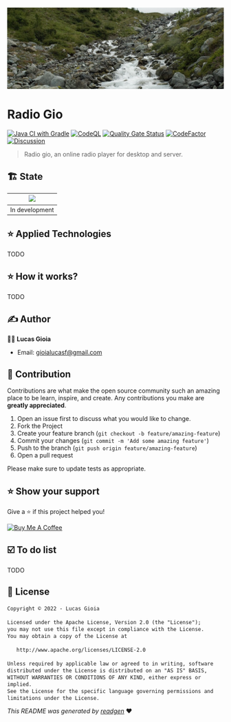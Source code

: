 ![](cover.jpg)
 <!--
<p>
 <a href="">Español</a> |
  <a href="">Português</a> |
  <a href="#">English</a> 
</p>
  -->
# Radio Gio

[![Java CI with Gradle](https://github.com/lucas-gio/radio-gio/actions/workflows/gradle.yml/badge.svg?branch=web-dev)](https://github.com/lucas-gio/radio-gio/actions/workflows/gradle.yml)
[![CodeQL](https://github.com/lucas-gio/radio-gio/actions/workflows/github-code-scanning/codeql/badge.svg)](https://github.com/lucas-gio/radio-gio/actions/workflows/github-code-scanning/codeql)
[![Quality Gate Status](https://sonarcloud.io/api/project_badges/measure?project=lucas-gio_radio-gio&metric=alert_status&branch=web-dev)](https://sonarcloud.io/summary/new_code?id=lucas-gio_radio-gio&branch=web-dev)
[![CodeFactor](https://www.codefactor.io/repository/github/lucas-gio/radio-gio/badge/web-dev)](https://www.codefactor.io/repository/github/lucas-gio/radio-gio/overview/web-dev)
[![Discussion](https://img.shields.io/badge/chat-Discussion-blueviolet)](https://github.com/lucas-gio/radio-gio/discussions)

> Radio gio, an online radio player for desktop and server.
 <!--
### ✨ Screenshoot
#### v0.1
![](screen.jpg)

#### v0.2
![](screen20230128.jpg)

## 🦿 Prerequisites

- Kotlin 1.6.10 or above

## ⌨️ Usage

1. Step 1
1. Step 2
1. Step 3
-->

## 🏗 State

|![](https://media.giphy.com/media/jkSvCVEXWlOla/giphy.gif) |
|:--:|
| In development |

## ⭐️ Applied Technologies
TODO
<!--
- [Kodein DI](https://kodein.org/di/) - Dependency injection
- [Slf4j - log4j12](https://www.slf4j.org/) - Logging's api with log4j implementation
- [Google Gson](https://github.com/google/gson) - Json interpreter
- [NitriteDB](https://github.com/nitrite/nitrite-java) - Embedded database
- [Vlc4j](https://github.com/caprica/vlcj) - Backend radio stations player
- [Decompose](https://github.com/arkivanov/Decompose) - Screens navigation
- [Compose multiplatform](https://github.com/JetBrains/compose-jb) - User interface framework
- [Kotlin](https://kotlinlang.org/) - Programming language
  -->
## ⭐️ How it works?
TODO 

<!--
Please, read [How it works? Explanation about inner code and dependencies used](https://github.com/lucas-gio/radio-gio/wiki#how-it-works-explanation-about-inner-code-and-dependencies-used)
-->
## ✍️ Author

🧑🏻 **Lucas Gioia**

* Email: gioialucasf@gmail.com

## 🤝 Contribution

Contributions are what make the open source community such an amazing place to be learn, inspire, and create. Any
contributions you make are **greatly appreciated**.

1. Open an issue first to discuss what you would like to change.
1. Fork the Project
1. Create your feature branch (`git checkout -b feature/amazing-feature`)
1. Commit your changes (`git commit -m 'Add some amazing feature'`)
1. Push to the branch (`git push origin feature/amazing-feature`)
1. Open a pull request

Please make sure to update tests as appropriate.

## ⭐ Show your support

Give a ⭐️ if this project helped you!

<a href="https://www.buymeacoffee.com/lucasgioia" target="_blank">
    <img src="https://cdn.buymeacoffee.com/buttons/v2/default-yellow.png" alt="Buy Me A Coffee" width="160">
</a>

## ☑️ To do list
TODO
<!--
- The todo list is in projects tab: https://github.com/lucas-gio/radio-gio/projects/1
-->
## 📝 License

```
Copyright © 2022 - Lucas Gioia

Licensed under the Apache License, Version 2.0 (the "License");
you may not use this file except in compliance with the License.
You may obtain a copy of the License at

   http://www.apache.org/licenses/LICENSE-2.0

Unless required by applicable law or agreed to in writing, software
distributed under the License is distributed on an "AS IS" BASIS,
WITHOUT WARRANTIES OR CONDITIONS OF ANY KIND, either express or implied.
See the License for the specific language governing permissions and
limitations under the License.
```

_This README was generated by [readgen](https://github.com/theapache64/readgen)_ ❤